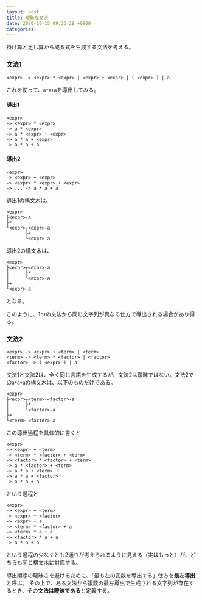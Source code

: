 ```yaml
---
layout: post
title: 曖昧な文法
date: 2020-10-15 09:36:28 +0900
categories:
---
```

掛け算と足し算から成る式を生成する文法を考える。

### 文法1
```
<expr> -> <expr> * <expr> | <expr> + <expr> | ( <expr> ) | a
```

これを使って、`a*a+a`を導出してみる。

#### 導出1
```
<expr>
-> <expr> * <expr>
-> a * <expr>
-> a * <expr> + <expr>
-> a * a + <expr>
-> a * a + a
```

#### 導出2
```
<expr>
-> <expr> + <expr>
-> <expr> * <expr> + <expr>
-> ... -> a * a + a
```

導出1の構文木は、
```
<expr>
├<expr>-a
├*
└<expr>┬<expr>-a
       ├+
       └<expr>-a
```

導出2の構文木は、
```
<expr>
├<expr>┬<expr>-a
│      ├*
│      └<expr>-a
├+
└<expr>-a
```
となる。

このように、1つの文法から同じ文字列が異なる仕方で導出される場合があり得る。

### 文法2
```
<expr> -> <expr> + <term> | <term>
<term> -> <term> * <factor> | <factor>
<factor> -> ( <expr> ) | a
```

文法1と文法2は、全く同じ言語を生成するが、文法2は曖昧ではない。文法2での`a*a+a`の構文木は、以下のものだけである。

```
<expr>
├<expr>┬<term>-<factor>-a
│      ├*
│      └<factor>-a
├+
└<term>-<factor>-a
```

この導出過程を具体的に書くと
```
<expr>
-> <expr> + <term>
-> <term> * <factor> + <term>
-> <factor> * <factor> + <term>
-> a * <factor> + <term>
-> a * a + <term>
-> a * a + <factor>
-> a * a + a
```
という過程と
```
<expr>
-> <expr> + <term>
-> <expr> + <factor>
-> <expr> + a
-> <term> * <factor> + a
-> <term> * a + a
-> <factor> * a + a
-> a * a + a
```
という過程の少なくとも2通りが考えられるように見える（実はもっと）が、どちらも同じ構文木に対応する。

導出順序の曖昧さを避けるために、「最も左の変数を導出する」仕方を**最左導出**と呼ぶ。
その上で、ある文法から複数の最左導出で生成される文字列が存在するとき、その**文法は曖昧である**と定義する。
